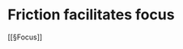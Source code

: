 # Friction facilitates focus
[[§Focus]]

<!-- #p1 -->

<!-- {BearID:7AAFC73E-9D62-42D8-ADA6-8C2455D5C6A0-19285-000029573E832070} -->
